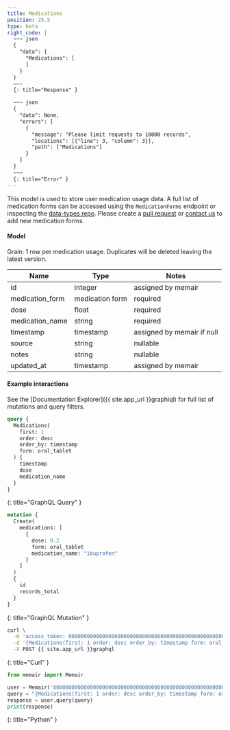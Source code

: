 ```yaml
---
title: Medications
position: 25.5
type: beta
right_code: |
  ~~~ json
  {
    "data": {
      "Medications": [
      ]
    }
  }
  ~~~
  {: title="Response" }

  ~~~ json
  {
    "data": None,
    "errors": [
      {
        "message": "Please limit requests to 10000 records",
        "locations": [{"line": 3, "column": 3}],
        "path": ["Medications"]
      }
    ]
  }
  ~~~
  {: title="Error" }
---
```


This model is used to store user medication usage data. A full list of medication forms can be accessed using the `MedicationForms` endpoint or inspecting the [data-types repo](https://github.com/memair/data-types/blob/master/medication_forms.yml). Please create a [pull request](https://github.com/memair/data-types/blob/master/medication_forms.yml) or [contact us](https://blog.memair.com/community/contact) to add new medication forms.

#### Model

Grain: 1 row per medication usage. Duplicates will be deleted leaving the latest version.

| Name | Type | Notes |
|-------|--------|---------|
| id | integer | assigned by memair |
| medication_form | medication form | required |
| dose | float | required |
| medication_name | string | required |
| timestamp | timestamp | assigned by memair if null |
| source | string | nullable |
| notes | string | nullable |
| updated_at | timestamp | assigned by memair |

#### Example interactions

See the [Documentation Explorer]({{ site.app_url }}graphiql) for full list of mutations and query filters.

~~~ graphql
query {
  Medications(
    first: 1
    order: desc
    order_by: timestamp
    form: oral_tablet
  ) {
    timestamp
    dose
    medication_name
  }
}
~~~
{: title="GraphQL Query" }

~~~ graphql
mutation {
  Create(
    medications: [
      {
        dose: 0.2
        form: oral_tablet
        medication_name: "ibuprofen"
      }
    ]
  )
  {
    id
    records_total
  }
}
~~~
{: title="GraphQL Mutation" }

~~~ bash
curl \
  -H 'access_token: 0000000000000000000000000000000000000000000000000000000000000000' \
  -d '{Medications(first: 1 order: desc order_by: timestamp form: oral_tablet) {timestamp dose medication_name}}' \
  -X POST {{ site.app_url }}graphql
~~~
{: title="Curl" }

~~~ python
from memair import Memair

user = Memair('0000000000000000000000000000000000000000000000000000000000000000')
query = "{Medications(first: 1 order: desc order_by: timestamp form: oral_tablet) {timestamp dose medication_name}}"
response = user.query(query)
print(response)
~~~
{: title="Python" }

